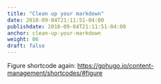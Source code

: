 ```yaml
---
title: "Clean up your markdown"
date: 2018-09-04T21:11:51-04:00
publishdate: 2018-09-04T21:11:51-04:00
anchor: clean-up-your-markdown
weight: 06
draft: false
---
```


Figure shortcode again: https://gohugo.io/content-management/shortcodes/#figure
